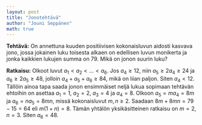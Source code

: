 ```yaml
---
layout: post
title: "Jonotehtävä"
author: "Jouni Seppänen"
math: true
---
```



**Tehtävä:** On annettuna kuuden positiivisen kokonaisluvun
aidosti kasvava jono, jossa jokainen luku toisesta alkaen on edellisen
luvun monikerta ja jonka kaikkien lukujen summa on&nbsp;79. Mikä on jonon
suurin luku?


**Ratkaisu:** Olkoot luvut $a_1 < a_2 < \dots < a_6$. Jos&nbsp;$a_4\ge 12$, niin
$a_5\ge 2a_4\ge 24$ ja $a_6\ge2a_5\ge 48$, jolloin $a_4+a_5+a_6\ge 84$, 
mikä on liian paljon.  Siten $a_4 < 12$. Tällöin ainoa tapa saada
jonon ensimmäiset neljä lukua sopimaan tehtävän ehtoihin on asettaa
$a_1=1$, $a_2=2$, $a_3=4$ ja $a_4=8$. Olkoon $a_5=ma_4=8m$ ja
$a_6=na_5=8mn$, missä kokonaisluvut $m,n\ge 2$.  Saadaan $8m + 8mn =
79-15=64$ eli $m(1+n)=8$.  Tämän yhtälön yksikäsitteinen ratkaisu on
$m=2$, $n=3$.  Siten $a_6=48$.


